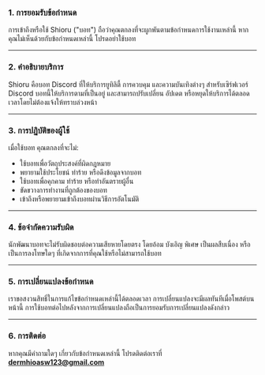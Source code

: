 ### 1. การยอมรับข้อกำหนด

การเข้าถึงหรือใช้ Shioru ("บอท") ถือว่าคุณตกลงที่จะผูกพันตามข้อกำหนดการใช้งานเหล่านี้ หากคุณไม่เห็นด้วยกับข้อกำหนดเหล่านี้ โปรดอย่าใช้บอท

---

### 2. คำอธิบายบริการ

Shioru คือบอท Discord ที่ให้บริการยูทิลิตี้ การควบคุม และความบันเทิงต่างๆ สำหรับเซิร์ฟเวอร์ Discord บอทนี้ให้บริการตามที่เป็นอยู่ และสามารถปรับเปลี่ยน อัปเดต หรือหยุดให้บริการได้ตลอดเวลาโดยไม่ต้องแจ้งให้ทราบล่วงหน้า

---

### 3. การปฏิบัติของผู้ใช้

เมื่อใช้บอท คุณตกลงที่จะไม่:

- ใช้บอทเพื่อวัตถุประสงค์ที่ผิดกฎหมาย
- พยายามใช้ประโยชน์ ทำร้าย หรือดึงข้อมูลจากบอท
- ใช้บอทเพื่อคุกคาม ทำร้าย หรือทำอันตรายผู้อื่น
- ขัดขวางการทำงานที่ถูกต้องของบอท
- เข้าถึงหรือพยายามเข้าถึงบอทผ่านวิธีการอัตโนมัติ

---

### 4. ข้อจำกัดความรับผิด

นักพัฒนาบอทจะไม่รับผิดชอบต่อความเสียหายโดยตรง โดยอ้อม บังเอิญ พิเศษ เป็นผลสืบเนื่อง หรือเป็นการลงโทษใดๆ ที่เกิดจากการที่คุณใช้หรือไม่สามารถใช้บอท

---

### 5. การเปลี่ยนแปลงข้อกำหนด

เราขอสงวนสิทธิ์ในการแก้ไขข้อกำหนดเหล่านี้ได้ตลอดเวลา การเปลี่ยนแปลงจะมีผลทันทีเมื่อโพสต์บนหน้านี้ การใช้บอทต่อไปหลังจากการเปลี่ยนแปลงถือเป็นการยอมรับการเปลี่ยนแปลงดังกล่าว

---

### 6. การติดต่อ

หากคุณมีคำถามใดๆ เกี่ยวกับข้อกำหนดเหล่านี้ โปรดติดต่อเราที่ **[dermhioasw123@gmail.com](mailto:dermhioasw123@gmail.com)**
